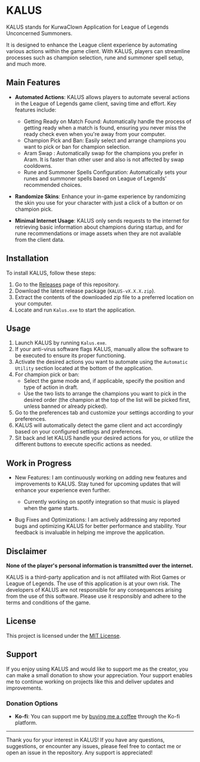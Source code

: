 # KALUS


KALUS stands for KurwaClown Application for League of Legends Unconcerned Summoners. 

It is designed to enhance the League client experience by automating various actions within the game client. With KALUS, players can streamline processes such as champion selection, rune and summoner spell setup, and much more.

## Main Features

- **Automated Actions**: KALUS allows players to automate several actions in the League of Legends game client, saving time and effort. Key features include:

  - Getting Ready on Match Found: Automatically handle the process of getting ready when a match is found, ensuring you never miss the ready check even when you're away from your computer.
  - Champion Pick and Ban: Easily select and arrange champions you want to pick or ban for champion selection.
  - Aram Swap : Automatically swap for the champions you prefer in Aram. It is faster than other user and also is not affected by swap cooldowns.
  - Rune and Summoner Spells Configuration: Automatically sets your runes and summoner spells based on League of Legends' recommended choices.

- **Randomize Skins**: Enhance your in-game experience by randomizing the skin you use for your character with just a click of a button or on champion pick.

- **Minimal Internet Usage**: KALUS only sends requests to the internet for retrieving basic information about champions during startup, and for rune recommendations or image assets when they are not available from the client data.

## Installation

To install KALUS, follow these steps:

1. Go to the [Releases](https://github.com/KurwaClown/KALUS/releases) page of this repository.
2. Download the latest release package (`KALUS-vX.X.X.zip`).
3. Extract the contents of the downloaded zip file to a preferred location on your computer.
4. Locate and run `Kalus.exe` to start the application.

## Usage

1. Launch KALUS by running `Kalus.exe`.
2. If your anti-virus software flags KALUS, manually allow the software to be executed to ensure its proper functioning.
3. Activate the desired actions you want to automate using the `Automatic Utility` section located at the bottom of the application.
4. For champion pick or ban:
   - Select the game mode and, if applicable, specify the position and type of action in draft.
   - Use the two lists to arrange the champions you want to pick in the desired order (the champion at the top of the list will be picked first, unless banned or already picked).
5. Go to the preferences tab and customize your settings according to your preferences.
6. KALUS will automatically detect the game client and act accordingly based on your configured settings and preferences.
7. Sit back and let KALUS handle your desired actions for you, or utilize the different buttons to execute specific actions as needed.

## Work in Progress
- New Features: I am continuously working on adding new features and improvements to KALUS. Stay tuned for upcoming updates that will enhance your experience even further.	
	- Currently working on spotify integration so that music is played when the game starts.
	
- Bug Fixes and Optimizations: I am actively addressing any reported bugs and optimizing KALUS for better performance and stability. Your feedback is invaluable in helping me improve the application.

## Disclaimer

**None of the player's personal information is transmitted over the internet.**

KALUS is a third-party application and is not affiliated with Riot Games or League of Legends. The use of this application is at your own risk. The developers of KALUS are not responsible for any consequences arising from the use of this software. Please use it responsibly and adhere to the terms and conditions of the game.

## License

This project is licensed under the [MIT License](LICENSE).

## Support

If you enjoy using KALUS and would like to support me as the creator, you can make a small donation to show your appreciation. Your support enables me to continue working on projects like this and deliver updates and improvements.

### Donation Options

- **Ko-fi**: You can support me by [buying me a coffee](https://www.buymeacoffee.com/kurwaclown) through the Ko-fi platform.

---

Thank you for your interest in KALUS! If you have any questions, suggestions, or encounter any issues, please feel free to contact me or open an issue in the repository. Any support is appreciated!
